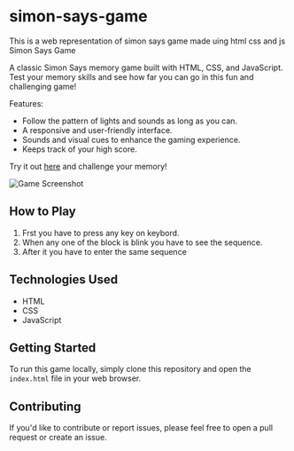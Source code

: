 # simon-says-game
This is a web representation of simon says game made uing html css and js
Simon Says Game

A classic Simon Says memory game built with HTML, CSS, and JavaScript. Test your memory skills and see how far you can go in this fun and challenging game!

Features:
- Follow the pattern of lights and sounds as long as you can.
- A responsive and user-friendly interface.
- Sounds and visual cues to enhance the gaming experience.
- Keeps track of your high score.

Try it out [here](#https://subhasou26.github.io/simon-says-game/) and challenge your memory!

![Game Screenshot](screenshot.png)

## How to Play
1. Frst you have to press any key on keybord.
2. When any one of the block is blink you have to see the sequence.
3. After it you have to enter the same sequence 

## Technologies Used
- HTML
- CSS
- JavaScript

## Getting Started
To run this game locally, simply clone this repository and open the `index.html` file in your web browser.

## Contributing
If you'd like to contribute or report issues, please feel free to open a pull request or create an issue.


